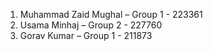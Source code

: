 
1. Muhammad Zaid Mughal – Group 1 - 223361
2. Usama Minhaj – Group 2 - 227760
3. Gorav Kumar – Group 1 - 211873
